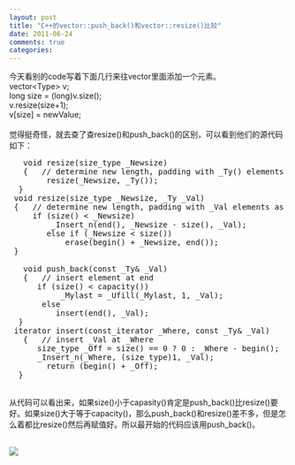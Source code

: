 ```yaml
---
layout: post
title: "C++的vector::push_back()和vector::resize()比较"
date: 2011-06-24
comments: true
categories: 
---
```

今天看别的code写着下面几行来往vector里面添加一个元素。<br />vector&lt;Type&gt; v;<br />long size = (long)v.size();<br />v.resize(size+1);<br />v[size] = newValue;<br /><br />觉得挺奇怪，就去查了查resize()和push_back()的区别，可以看到他们的源代码如下：<br />
<pre>	void resize(size_type _Newsize)<br />	{	// determine new length, padding with _Ty() elements as needed<br />		resize(_Newsize, _Ty());<br />	}<br />	void resize(size_type _Newsize, _Ty _Val)<br />	{	// determine new length, padding with _Val elements as needed<br />		if (size() &lt; _Newsize)<br />			_Insert_n(end(), _Newsize - size(), _Val);<br />		else if (_Newsize &lt; size())<br />			erase(begin() + _Newsize, end());<br />	}<br /><br />	void push_back(const _Ty&amp; _Val)<br />	{	// insert element at end<br />		if (size() &lt; capacity())<br />			_Mylast = _Ufill(_Mylast, 1, _Val);<br />		else<br />			insert(end(), _Val);<br />	}<br />	iterator insert(const_iterator _Where, const _Ty&amp; _Val)<br />	{	// insert _Val at _Where<br />		size_type _Off = size() == 0 ? 0 : _Where - begin();<br />		_Insert_n(_Where, (size_type)1, _Val);<br />		return (begin() + _Off);<br />	}</pre>
<br />从代码可以看出来，如果size()小于capasity()肯定是push_back()比resize()要好。如果size()大于等于capacity()，那么push_back()和resize()差不多，但是怎么着都比resize()然后再赋值好。所以最开始的代码应该用push_back()。<br /><br />
<div class="zemanta-pixie"><img class="zemanta-pixie-img" src="http://img.zemanta.com/pixy.gif?x-id=a3a595c8-59b3-8b5e-9cc2-62c1e84576a8" /></div>